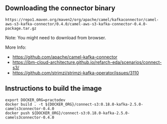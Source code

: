 ## Downloading the connector binary
```
https://repo1.maven.org/maven2/org/apache/camel/kafkaconnector/camel-aws-s3-kafka-connector/0.4.0/camel-aws-s3-kafka-connector-0.4.0-package.tar.gz
```

Note: You might need to download from browser.

More Info:
- https://github.com/apache/camel-kafka-connector
- https://ibm-cloud-architecture.github.io/refarch-eda/scenarios/connect-s3/
- https://github.com/strimzi/strimzi-kafka-operator/issues/3110


## Instructions to build the image
```
export DOCKER_ORG=practodev
docker build . -t ${DOCKER_ORG}/connect-s3:0.18.0-kafka-2.5.0-camels3connector-0.4.0
docker push ${DOCKER_ORG}/connect-s3:0.18.0-kafka-2.5.0-camels3connector-0.4.0
```
